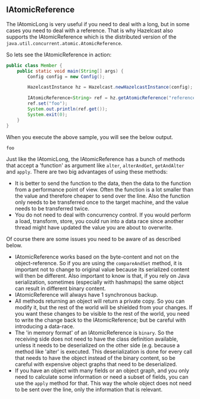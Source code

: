 

## IAtomicReference

The IAtomicLong is very useful if you need to deal with a long, but in some cases you need to deal with a reference. That is why Hazelcast also supports the IAtomicReference which is the distributed version of the `java.util.concurrent.atomic.AtomicReference`.

So lets see the IAtomicReference in action:

```java
public class Member {
    public static void main(String[] args) {
        Config config = new Config();

        HazelcastInstance hz = Hazelcast.newHazelcastInstance(config);

        IAtomicReference<String> ref = hz.getAtomicReference("reference");
        ref.set("foo");
        System.out.println(ref.get());
        System.exit(0);
    } 
}
```

When you execute the above sample, you will see the below output.

`foo`

Just like the IAtomicLong, the IAtomicReference has a bunch of methods that accept a 'function' as argument like `alter`, `alterAndGet`, `getAndAlter` and `apply`. There are two big advantages of using these methods:

-	It is better to send the function to the data, then the data to the function from a performance point of view. Often the function is a lot smaller than the value and therefore cheaper to send over the line. Also the function only needs to be transferred once to the target machine, and the value needs to be transferred twice.
-	You do not need to deal with concurrency control. If you would perform a load, transform, store, you could run into a data race since another thread might have updated the value you are about to overwrite. 

Of course there are some issues you need to be aware of as described below.

-	IAtomicReference works based on the byte-content and not on the object-reference. So if you are using the `compareAndSet` method, it is important not to change to original value because its serialized content will then be different. 
Also important to know is that, if you rely on Java serialization, sometimes (especially with hashmaps) the same object can result in different binary content.
-	IAtomicReference will always have 1 synchronous backup.
-	All methods returning an object will return a private copy. So you can modify it, but the rest of the world will be shielded from your changes. If you want these changes to be visible to the rest of the world, you need to write the change back to the IAtomicReference; but be careful with introducing a data-race. 
-	The 'in memory format' of an IAtomicReference is `binary`. So the receiving side does not need to have the class definition available, unless it needs to be deserialized on the other side (e.g. because a method like 'alter' is executed. This deserialization is done for every call that needs to have the object instead of the binary content, so be careful with expensive object graphs that need to be deserialized.
-	If you have an object with many fields or an object graph, and you only need to calculate some information or need a subset of fields, you can use the `apply` method for that. This way the whole object does not need to be sent over the line, only the information that is relevant.

<br></br>